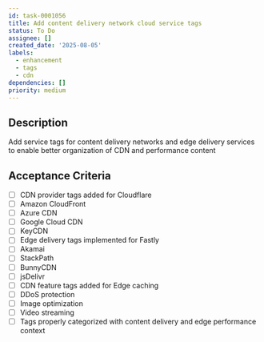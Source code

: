 ```yaml
---
id: task-0001056
title: Add content delivery network cloud service tags
status: To Do
assignee: []
created_date: '2025-08-05'
labels:
  - enhancement
  - tags
  - cdn
dependencies: []
priority: medium
---
```


## Description

Add service tags for content delivery networks and edge delivery services to enable better organization of CDN and performance content

## Acceptance Criteria

- [ ] CDN provider tags added for Cloudflare
- [ ] Amazon CloudFront
- [ ] Azure CDN
- [ ] Google Cloud CDN
- [ ] KeyCDN
- [ ] Edge delivery tags implemented for Fastly
- [ ] Akamai
- [ ] StackPath
- [ ] BunnyCDN
- [ ] jsDelivr
- [ ] CDN feature tags added for Edge caching
- [ ] DDoS protection
- [ ] Image optimization
- [ ] Video streaming
- [ ] Tags properly categorized with content delivery and edge performance context
